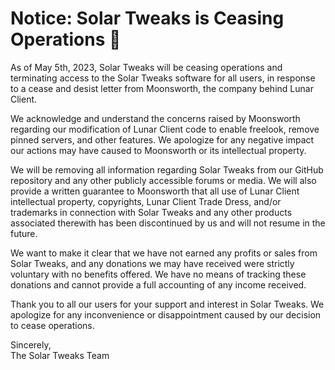 # Notice: Solar Tweaks is Ceasing Operations 🛑

As of May 5th, 2023, Solar Tweaks will be ceasing operations and terminating access to the Solar Tweaks software for all users, in response to a cease and desist letter from Moonsworth, the company behind Lunar Client.

We acknowledge and understand the concerns raised by Moonsworth regarding our modification of Lunar Client code to enable freelook, remove pinned servers, and other features. We apologize for any negative impact our actions may have caused to Moonsworth or its intellectual property.

We will be removing all information regarding Solar Tweaks from our GitHub repository and any other publicly accessible forums or media. We will also provide a written guarantee to Moonsworth that all use of Lunar Client intellectual property, copyrights, Lunar Client Trade Dress, and/or trademarks in connection with Solar Tweaks and any other products associated therewith has been discontinued by us and will not resume in the future.

We want to make it clear that we have not earned any profits or sales from Solar Tweaks, and any donations we may have received were strictly voluntary with no benefits offered. We have no means of tracking these donations and cannot provide a full accounting of any income received.

Thank you to all our users for your support and interest in Solar Tweaks. We apologize for any inconvenience or disappointment caused by our decision to cease operations.

Sincerely,  
The Solar Tweaks Team
